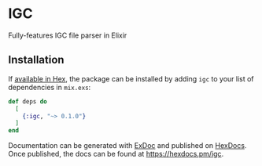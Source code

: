 # IGC

Fully-features IGC file parser in Elixir

## Installation

If [available in Hex](https://hex.pm/docs/publish), the package can be installed
by adding `igc` to your list of dependencies in `mix.exs`:

```elixir
def deps do
  [
    {:igc, "~> 0.1.0"}
  ]
end
```

Documentation can be generated with [ExDoc](https://github.com/elixir-lang/ex_doc)
and published on [HexDocs](https://hexdocs.pm). Once published, the docs can
be found at <https://hexdocs.pm/igc>.
